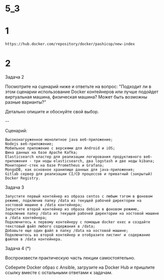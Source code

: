 # 5_3
# 1
`https://hub.docker.com/repository/docker/pashicop/new-index`

# 2
Задача 2

Посмотрите на сценарий ниже и ответьте на вопрос: "Подходит ли в этом сценарии использование Docker контейнеров или лучше подойдет виртуальная машина, физическая машина? Может быть возможны разные варианты?"

Детально опишите и обоснуйте свой выбор.

--

Сценарий:

    Высоконагруженное монолитное java веб-приложение;
    Nodejs веб-приложение;
    Мобильное приложение c версиями для Android и iOS;
    Шина данных на базе Apache Kafka;
    Elasticsearch кластер для реализации логирования продуктивного веб-приложения - три ноды elasticsearch, два logstash и две ноды kibana;
    Мониторинг-стек на базе Prometheus и Grafana;
    MongoDB, как основное хранилище данных для java-приложения;
    Gitlab сервер для реализации CI/CD процессов и приватный (закрытый) Docker Registry.

Задача 3

    Запустите первый контейнер из образа centos c любым тэгом в фоновом режиме, подключив папку /data из текущей рабочей директории на хостовой машине в /data контейнера;
    Запустите второй контейнер из образа debian в фоновом режиме, подключив папку /data из текущей рабочей директории на хостовой машине в /data контейнера;
    Подключитесь к первому контейнеру с помощью docker exec и создайте текстовый файл любого содержания в /data;
    Добавьте еще один файл в папку /data на хостовой машине;
    Подключитесь во второй контейнер и отобразите листинг и содержание файлов в /data контейнера.

Задача 4 (*)

Воспроизвести практическую часть лекции самостоятельно.

Соберите Docker образ с Ansible, загрузите на Docker Hub и пришлите ссылку вместе с остальными ответами к задачам.
